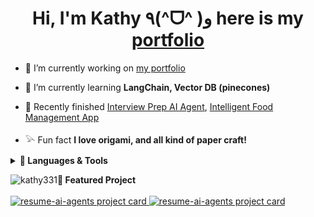 
<!--https://rahuldkjain.github.io/gh-profile-readme-generator/ -->
<h1 align="center">Hi, I'm Kathy ٩(^ᗜ^ )و here is my  <a
    href="https://kathychen-portfolio.vercel.app/"
    target="_blank"
    rel="noopener noreferrer"
    style={{ color: '#0070f3', textDecoration: 'none', fontWeight: '700' }}
  > portfolio </a> 
</h1> 

- 🌟 I’m currently working on [my portfolio](https://kathychen-portfolio.vercel.app/)

- 🌱 I’m currently learning **LangChain, Vector DB (pinecones)**

- 🦋 Recently finished [Interview Prep AI Agent](https://github.com/Kathy331/resume-ai-agents), [Intelligent Food Management App](https://github.com/Kathy331/hophack2025-health)

- 𓅪 Fun fact **I love origami, and all kind of paper craft!**






<details>
  <summary><strong>🧰 Languages & Tools</strong></summary>
  <div style="margin-left: 40px; margin-top: 10px;">

  <!-- Programming Languages -->
  <h4>👨‍💻 Programming Languages</h4>
  <p style="margin-left: 20px;">
    <a href="https://www.cprogramming.com/" target="_blank" rel="noreferrer">
      <img src="https://raw.githubusercontent.com/devicons/devicon/master/icons/c/c-original.svg" alt="C" width="40" height="40" />
    </a>
    <a href="https://www.java.com" target="_blank" rel="noreferrer">
      <img src="https://raw.githubusercontent.com/devicons/devicon/master/icons/java/java-original.svg" alt="Java" width="40" height="40" />
    </a>
    <a href="https://developer.mozilla.org/en-US/docs/Web/JavaScript" target="_blank" rel="noreferrer">
      <img src="https://raw.githubusercontent.com/devicons/devicon/master/icons/javascript/javascript-original.svg" alt="JavaScript" width="40" height="40" />
    </a>
    <a href="https://www.python.org" target="_blank" rel="noreferrer">
      <img src="https://raw.githubusercontent.com/devicons/devicon/master/icons/python/python-original.svg" alt="Python" width="40" height="40" />
    </a>
    <a href="https://www.typescriptlang.org/" target="_blank" rel="noreferrer">
      <img src="https://raw.githubusercontent.com/devicons/devicon/master/icons/typescript/typescript-original.svg" alt="TypeScript" width="40" height="40" />
    </a>
    <a href="https://www.rust-lang.org" target="_blank" rel="noreferrer">
      <img src="https://raw.githubusercontent.com/devicons/devicon/master/icons/rust/rust-original.svg" alt="Rust" width="40" height="40" />
    </a>
    <a href="https://www.mathworks.com/" target="_blank" rel="noreferrer">
      <img src="https://upload.wikimedia.org/wikipedia/commons/2/21/Matlab_Logo.png" alt="MATLAB" width="40" height="40" />
    </a>
  </p>

  <!-- Frameworks & Libraries -->
  <h4>📚 Frameworks & Libraries</h4>
  <p style="margin-left: 20px;">
    <a href="https://reactjs.org/" target="_blank" rel="noreferrer">
      <img src="https://raw.githubusercontent.com/devicons/devicon/master/icons/react/react-original-wordmark.svg" alt="React" width="40" height="40" />
    </a>
    <a href="https://reactnative.dev/" target="_blank" rel="noreferrer">
      <img src="https://reactnative.dev/img/header_logo.svg" alt="React Native" width="40" height="40" />
    </a>
    <a href="https://vuejs.org/" target="_blank" rel="noreferrer">
      <img src="https://raw.githubusercontent.com/devicons/devicon/master/icons/vuejs/vuejs-original-wordmark.svg" alt="Vue.js" width="40" height="40" />
    </a>
    <a href="https://tailwindcss.com/" target="_blank" rel="noreferrer">
      <img src="https://www.vectorlogo.zone/logos/tailwindcss/tailwindcss-icon.svg" alt="Tailwind CSS" width="40" height="40" />
    </a>
    <a href="https://pytorch.org/" target="_blank" rel="noreferrer">
      <img src="https://www.vectorlogo.zone/logos/pytorch/pytorch-icon.svg" alt="PyTorch" width="40" height="40" />
    </a>
    <a href="https://www.tensorflow.org" target="_blank" rel="noreferrer">
      <img src="https://www.vectorlogo.zone/logos/tensorflow/tensorflow-icon.svg" alt="TensorFlow" width="40" height="40" />
    </a>
    <a href="https://pandas.pydata.org/" target="_blank" rel="noreferrer">
      <img src="https://raw.githubusercontent.com/devicons/devicon/master/icons/pandas/pandas-original.svg" alt="Pandas" width="40" height="40" />
    </a>
  </p>

  <!-- Databases -->
  <h4>🗄️ Databases</h4>
  <p style="margin-left: 20px;">
    <a href="https://www.mongodb.com/" target="_blank" rel="noreferrer">
      <img src="https://raw.githubusercontent.com/devicons/devicon/master/icons/mongodb/mongodb-original-wordmark.svg" alt="MongoDB" width="40" height="40" />
    </a>
    <a href="https://www.postgresql.org" target="_blank" rel="noreferrer">
      <img src="https://raw.githubusercontent.com/devicons/devicon/master/icons/postgresql/postgresql-original-wordmark.svg" alt="PostgreSQL" width="40" height="40" />
    </a>
    <a href="https://firebase.google.com/" target="_blank" rel="noreferrer">
      <img src="https://www.vectorlogo.zone/logos/firebase/firebase-icon.svg" alt="Firebase" width="40" height="40" />
    </a>
  </p>

  <!-- DevOps & Tools -->
  <h4>🛠️ Tools & DevOps</h4>
  <p style="margin-left: 20px;">
    <a href="https://www.docker.com/" target="_blank" rel="noreferrer">
      <img src="https://raw.githubusercontent.com/devicons/devicon/master/icons/docker/docker-original-wordmark.svg" alt="Docker" width="40" height="40" />
    </a>
    <a href="https://git-scm.com/" target="_blank" rel="noreferrer">
      <img src="https://www.vectorlogo.zone/logos/git-scm/git-scm-icon.svg" alt="Git" width="40" height="40" />
    </a>
    <a href="https://nodejs.org" target="_blank" rel="noreferrer">
      <img src="https://raw.githubusercontent.com/devicons/devicon/master/icons/nodejs/nodejs-original-wordmark.svg" alt="Node.js" width="40" height="40" />
    </a>
    <a href="https://www.figma.com/" target="_blank" rel="noreferrer">
      <img src="https://www.vectorlogo.zone/logos/figma/figma-icon.svg" alt="Figma" width="40" height="40" />
    </a>
    <a href="https://www.blender.org/" target="_blank" rel="noreferrer">
      <img src="https://download.blender.org/branding/community/blender_community_badge_white.svg" alt="Blender" width="40" height="40" />
    </a>
  </p>

  </div>
</details>

<!--
<h3 align="left">Support:</h3>
<p><a href="https://www.buymeacoffee.com/KathyChen"> <img align="left" src="https://cdn.buymeacoffee.com/buttons/v2/default-yellow.png" height="50" width="210" alt="KathyChen" /></a></p><br><br>
<p>&nbsp;<img align="center" src="https://github-readme-stats.vercel.app/api?username=kathy331&show_icons=true&theme=dark&locale=en" alt="kathy331" /></p>


-->
<p><img align="left" src="https://github-readme-stats.vercel.app/api/top-langs?username=kathy331&show_icons=true&theme=dark&locale=en&layout=compact" alt="kathy331" /></p>


<!-- <p><img align="center" src="https://github-readme-streak-stats.herokuapp.com/?user=kathy331&theme=dark" alt="kathy331" /></p> --> 

<p align="left">
  <b>🚀 Featured Project</b><br><br>
  <a href="https://github.com/Kathy331/resume-ai-agents">
    <img src="https://github-readme-stats.vercel.app/api/pin/?username=Kathy331&repo=resume-ai-agents&theme=dark" alt="resume-ai-agents project card"/>
  </a>
  <a href="https://github.com/Kathy331/resume-ai-agents">
    <img src="https://github-readme-stats.vercel.app/api/pin/?username=Kathy331&repo=resume-ai-agents&theme=dark" alt="resume-ai-agents project card"/>
  </a>
</p>

